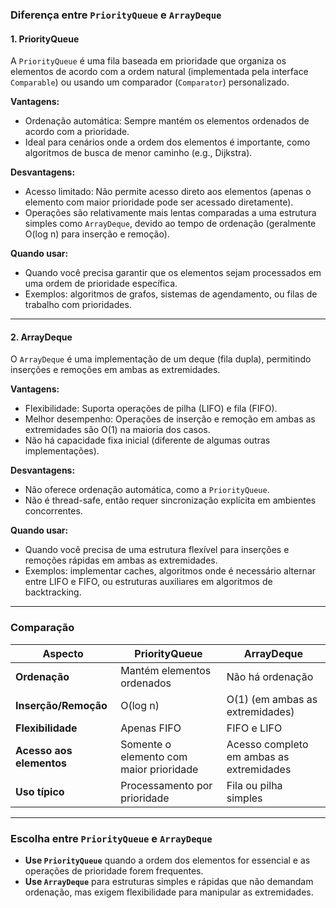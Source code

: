 ### Diferença entre `PriorityQueue` e `ArrayDeque`

#### **1. PriorityQueue**
A `PriorityQueue` é uma fila baseada em prioridade que organiza os elementos de acordo com a ordem natural (implementada pela interface `Comparable`) ou usando um comparador (`Comparator`) personalizado.

**Vantagens:**
- Ordenação automática: Sempre mantém os elementos ordenados de acordo com a prioridade.
- Ideal para cenários onde a ordem dos elementos é importante, como algoritmos de busca de menor caminho (e.g., Dijkstra).

**Desvantagens:**
- Acesso limitado: Não permite acesso direto aos elementos (apenas o elemento com maior prioridade pode ser acessado diretamente).
- Operações são relativamente mais lentas comparadas a uma estrutura simples como `ArrayDeque`, devido ao tempo de ordenação (geralmente O(log n) para inserção e remoção).

**Quando usar:**
- Quando você precisa garantir que os elementos sejam processados em uma ordem de prioridade específica.
- Exemplos: algoritmos de grafos, sistemas de agendamento, ou filas de trabalho com prioridades.

---

#### **2. ArrayDeque**
O `ArrayDeque` é uma implementação de um deque (fila dupla), permitindo inserções e remoções em ambas as extremidades.

**Vantagens:**
- Flexibilidade: Suporta operações de pilha (LIFO) e fila (FIFO).
- Melhor desempenho: Operações de inserção e remoção em ambas as extremidades são O(1) na maioria dos casos.
- Não há capacidade fixa inicial (diferente de algumas outras implementações).

**Desvantagens:**
- Não oferece ordenação automática, como a `PriorityQueue`.
- Não é thread-safe, então requer sincronização explícita em ambientes concorrentes.

**Quando usar:**
- Quando você precisa de uma estrutura flexível para inserções e remoções rápidas em ambas as extremidades.
- Exemplos: implementar caches, algoritmos onde é necessário alternar entre LIFO e FIFO, ou estruturas auxiliares em algoritmos de backtracking.

---

### Comparação

| **Aspecto**             | **PriorityQueue**                | **ArrayDeque**               |
|--------------------------|----------------------------------|------------------------------|
| **Ordenação**            | Mantém elementos ordenados       | Não há ordenação             |
| **Inserção/Remoção**     | O(log n)                        | O(1) (em ambas as extremidades) |
| **Flexibilidade**        | Apenas FIFO                     | FIFO e LIFO                  |
| **Acesso aos elementos** | Somente o elemento com maior prioridade | Acesso completo em ambas as extremidades |
| **Uso típico**           | Processamento por prioridade    | Fila ou pilha simples        |

---

### Escolha entre `PriorityQueue` e `ArrayDeque`
- **Use `PriorityQueue`** quando a ordem dos elementos for essencial e as operações de prioridade forem frequentes.
- **Use `ArrayDeque`** para estruturas simples e rápidas que não demandam ordenação, mas exigem flexibilidade para manipular as extremidades.